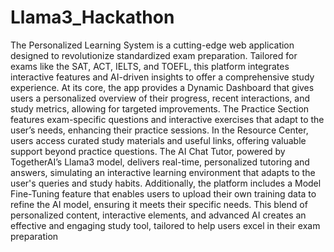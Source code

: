 # Llama3_Hackathon
The Personalized Learning System is a cutting-edge web application designed to revolutionize standardized exam preparation. Tailored for exams like the SAT, ACT, IELTS, and TOEFL, this platform integrates interactive features and AI-driven insights to offer a comprehensive study experience. At its core, the app provides a Dynamic Dashboard that gives users a personalized overview of their progress, recent interactions, and study metrics, allowing for targeted improvements. The Practice Section features exam-specific questions and interactive exercises that adapt to the user’s needs, enhancing their practice sessions. In the Resource Center, users access curated study materials and useful links, offering valuable support beyond practice questions. The AI Chat Tutor, powered by TogetherAI’s Llama3 model, delivers real-time, personalized tutoring and answers, simulating an interactive learning environment that adapts to the user's queries and study habits. Additionally, the platform includes a Model Fine-Tuning feature that enables users to upload their own training data to refine the AI model, ensuring it meets their specific needs. This blend of personalized content, interactive elements, and advanced AI creates an effective and engaging study tool, tailored to help users excel in their exam preparation
